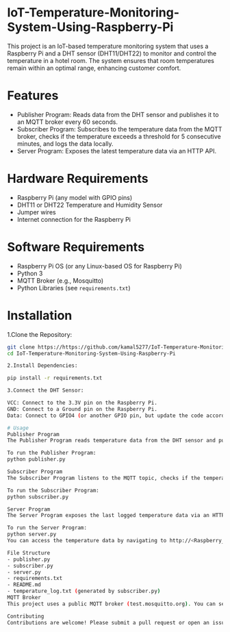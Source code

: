 # IoT-Temperature-Monitoring-System-Using-Raspberry-Pi
This project is an IoT-based temperature monitoring system that uses a Raspberry Pi and a DHT sensor (DHT11/DHT22) to monitor and control the temperature in a hotel room. The system ensures that room temperatures remain within an optimal range, enhancing customer comfort.

# Features
- Publisher Program: Reads data from the DHT sensor and publishes it to an MQTT broker every 60 seconds.
- Subscriber Program: Subscribes to the temperature data from the MQTT broker, checks if the temperature exceeds a threshold for 5 consecutive minutes, and logs the data locally.
- Server Program: Exposes the latest temperature data via an HTTP API.

# Hardware Requirements

- Raspberry Pi (any model with GPIO pins)
- DHT11 or DHT22 Temperature and Humidity Sensor
- Jumper wires
- Internet connection for the Raspberry Pi

# Software Requirements

- Raspberry Pi OS (or any Linux-based OS for Raspberry Pi)
- Python 3
- MQTT Broker (e.g., Mosquitto)
- Python Libraries (see `requirements.txt`)

# Installation

1.Clone the Repository:

   ```bash
   git clone https://https://github.com/kamal5277/IoT-Temperature-Monitoring-System-Using-Raspberry-Pi
   cd IoT-Temperature-Monitoring-System-Using-Raspberry-Pi

2.Install Dependencies:

pip install -r requirements.txt

3.Connect the DHT Sensor:

VCC: Connect to the 3.3V pin on the Raspberry Pi.
GND: Connect to a Ground pin on the Raspberry Pi.
Data: Connect to GPIO4 (or another GPIO pin, but update the code accordingly).

# Usage
Publisher Program
The Publisher Program reads temperature data from the DHT sensor and publishes it to an MQTT topic every 60 seconds.

To run the Publisher Program:
python publisher.py

Subscriber Program
The Subscriber Program listens to the MQTT topic, checks if the temperature exceeds a threshold for 5 consecutive minutes, and logs the data locally.

To run the Subscriber Program:
python subscriber.py

Server Program
The Server Program exposes the last logged temperature data via an HTTP endpoint.

To run the Server Program:
python server.py
You can access the temperature data by navigating to http://<Raspberry_Pi_IP>:5000/sensor-data in your browser.

File Structure
- publisher.py
- subscriber.py
- server.py
- requirements.txt
- README.md
- temperature_log.txt (generated by subscriber.py)
MQTT Broker
This project uses a public MQTT broker (test.mosquitto.org). You can set up your own MQTT broker using Mosquitto if you prefer.

Contributing
Contributions are welcome! Please submit a pull request or open an issue for any changes.
